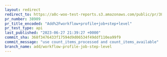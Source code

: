 ```yaml
---
layout: redirect
redirect_to: https://a8c-woo-test-reports.s3.amazonaws.com/public/pr/38909/api/index.html
pr_number: 38909
pr_title_encoded: "Add%2Fworkflow+profile+job+step+level"
pr_test_type: api
last_published: "2023-06-27 21:39:27 +0000"
commit_sha: 368f3476433f17594d9d06534f49ddf110ea99f9
commit_message: "use count_items_processed and count_items_available"
branch_name: add/workflow-profile-job-step-level
---
```

